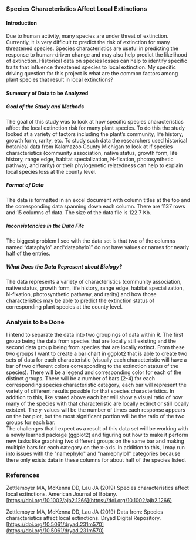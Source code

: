 ﻿


### Species Characteristics Affect Local Extinctions

#### Introduction

Due to human activity, many species are under threat of extinction.  Currently, it is very difficult to predict the risk of extinction for many threatened species.  Species characteristics are useful in predicting the response to human-driven change and may also help predict the likelihood of extinction.  Historical data on species losses can help to identify specific traits that influence threatened species to local extinction.  My specific driving question for this project is what are the common factors among plant species that result in local extinctions?

#### Summary of Data to be Analyzed
##### Goal of the Study and Methods
The goal of this study was to look at how specific species characteristics affect the local extinction risk for many plant species.  To do this the study looked at a variety of factors including the plant’s community, life history, growth form, rarity, etc.  To study such data the researchers used historical botanical data from Kalamazoo County Michigan to look at if species characteristics (community association, native status, growth form, life history, range edge, habitat specialization, N-fixation, photosynthetic pathway, and rarity) or their phylogenetic relatedness can help to explain local species loss at the county level.
##### Format of Data
The data is formatted in an excel document with column titles at the top and the corresponding data spanning down each column.  There are 1137 rows and 15 columns of data.  The size of the data file is 122.7 Kb.  
##### Inconsistencies in the Data File
The biggest problem I see with the data set is that two of the columns named “dataphylo” and“dataphylo1” do not have values or names for nearly half of the entries.
##### What Does the Data Represent about Biology?
The data represents a variety of characteristics (community association, native status, growth form, life history, range edge, habitat specialization, N-fixation, photosynthetic pathway, and rarity) and how those characteristics may be able to predict the extinction status of corresponding plant species at the county level.
### Analysis to be Done
I intend to separate the data into two groupings of data within R.  The first group being the data from species that are locally still existing and the second data group being from species that are locally extinct.  From these two groups I want to create a bar chart in ggplot2 that is able to create two sets of data for each characteristic (visually each characteristic will have a bar of two different colors corresponding to the extinction status of the species).  There will be a legend and corresponding color for each of the distinct groups.  There will be a number of bars (2-4) for each corresponding species characteristic category, each bar will represent the variety of different results possible for that species characteristics.  In addition to this, like stated above each bar will show a visual ratio of how many of the species with that characteristic are locally extinct or still locally existent.  The y-values will be the number of times each response appears on the bar plot, but the most significant portion will be the ratio of the two groups for each bar.   
The challenges that I expect as a result of this data set will be working with a newly learned package (ggplot2) and figuring out how to make it perform new tasks like graphing two different groups on the same bar and making multiple bars for each category on the x-axis.  In addition to this, I may run into issues with the "namephylo" and "namephylo1" categories because there only exists data in these columns for about half of the species listed.  

### References 
Zettlemoyer MA, McKenna DD, Lau JA (2019) Species characteristics affect local extinctions. American Journal of Botany. [https://doi.org/10.1002/ajb2.1266](https://doi.org/10.1002/ajb2.1266)

Zettlemoyer MA, McKenna DD, Lau JA (2019) Data from: Species characteristics affect local extinctions. Dryad Digital Repository. [https://doi.org/10.5061/dryad.231m570](https://doi.org/10.5061/dryad.231m570)
